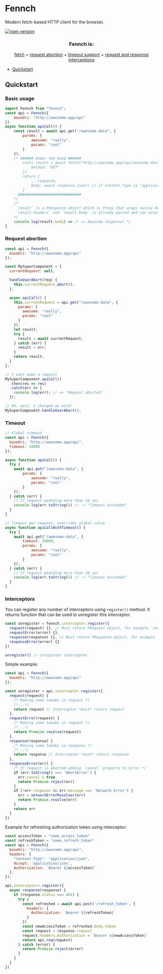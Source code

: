 # Fennch

Modern fetch-based HTTP client for the browser.  

[![npm version](https://img.shields.io/npm/v/fennch.svg?style=flat-square)](https://www.npmjs.org/package/fennch)

<h3 align="center">Fennch is:</h3>
<p align="center">
<a href="#basic-usage">fetch</a> + <a href="#request-abortion">request abortion</a> + <a href="#timeout">timeout support</a> + <a href="#interceptors">request and response interceptions</a>
</p>

- [Quickstart](#quickstart)

## Quickstart

### Basic usage

```js
import Fennch from "fennch";
const api = Fennch({
    baseUri: "http://awesome.app/api"
})
async function apiCall() {
    const result = await api.get("/awesome-data", {
        params: {
            awesome: "really",
            params: "cool"
        }
    });
    /* ###### Under the hood ######
        const result = await fetch("http://awesome.app/api/awesome-data?awesome=really&params=cool", {
            method: "GET"
        })
        return {
            ...response,
            body: await response.json() // if Content-Type is 'application/json'
        }
      #############################
    */
    /*
     `result` is a FResponse object which is Proxy that wraps native Response object.
     `result.headers` and `result.body` is already parsed and can accessed right away.
    */
    console.log(result.body) => /* => Awesome response! */
}
```

### Request abortion

```js
const api = Fennch({
  baseUri: "http://awesome.app/api"
});

const MySuperComponent = {
  currentRequest: null,

  handleUserAbort(req) {
    this.currentRequest.abort();
  },

  async apiCall() {
    this.currentRequest = api.get("/awesome-data", {
      params: {
        awesome: "really",
        params: "cool"
      }
    });
    let result;
    try {
      result = await currentRequest;
    } catch (err) {
      result = err;
    }
    return result;
  }
};

// I want make a request
MySuperComponent.apiCall()
  .then(res => res)
  .catch(err => {
    console.log(err); // => 'Request aborted'
  });

// Oh, wait, I changed my mind!
MySuperComponent.handleUserAbort();
```

### Timeout

```js
// Global timeout
const api = Fennch({
  baseUri: "http://awesome.app/api",
  timeout: 10000
});

async function apiCall() {
  try {
    await api.get("/awesome-data", {
        params: {
            awesome: "really",
            params: "cool"
        }
    });
  } catch (err) {
    // If request pednding more than 10 sec
    console.log(err.toString()) // -> "Timeout exceeded"
  }
}

// Timeout per-request, overrides global value
async function apiCallWithTimeout() {
  try {
    await api.get("/awesome-data", {
        timeout: 20000,
        params: {
            awesome: "really",
            params: "cool"
        }
    });
  } catch (err) {
    // If request pednding more than 20 sec
    console.log(err.toString()) // -> "Timeout exceeded"
  }
}
```

### Interceptors

You can register any number of interceptors using `register()` method.
It returns function that can be used to unregister this interceptor.

```js
const unregister = fennch.interceptor.register({
  request(request) {}, // Must return FRequest object, for example `request` that passed as an argument
  requestError(error) {},
  response(response) {}, // Must return FResponse object, for example `request` that passed as an argument
  responseError(error) {}
})

unregister() // unregister interceptor
```

Simple example:
```js
const api = Fennch({
  baseUri: "http://awesome.app/api"
});

const unregister = api.interceptor.register({
  request(request) {
    /* Making some tweaks in request */
    /*...*/
    return request // Interceptor *must* return request 
  },
  requestError(request) {
    /* Making some tweaks in request */
    /*...*/
    return Promise.resolve(request)
  },
  response(response) {
    /* Making some tweaks in response */
    /*...*/
    return response // Interceptor *must* return response 
  },
  responseError(err) {
    /* If request is aborted adding `cancel` property to error */
    if (err.toString() === 'AbortError') {
      err.cancel = true
      return Promise.reject(err)
    }
    if (!err.response && err.message === 'Network Error') {
      err = networkErrorResolver(err)
      return Promise.resolve(err)
    }
    return err
  }
})

```

Example for refreshing authorization token using interceptor:
```js
const accessToken = "some_access_token"
const refreshToken = "some_refresh_token"
const api = Fennch({
  baseUri: "http://awesome.app/api",
  headers: {
    "Content-Type": "application/json",
    Accept: 'application/json',
    Authorization: `Bearer ${accessToken}`
  },
});

api.interceptors.register({
  async response(response) {
    if (response.status === 401) {
      try {
        const refreshed = await api.post('/refresh_token', {
          headers: {
            Authorization: `Bearer ${refreshToken}`
          }
        })
        const newAccessToken = refreshed.body.token
        const request = response.request
        request.headers.Authorization = `Bearer ${newAccessToken}`
        return api.req(request)
      } catch (error) {
        return Promise.reject(error)
      }
    }
  }
})
```

